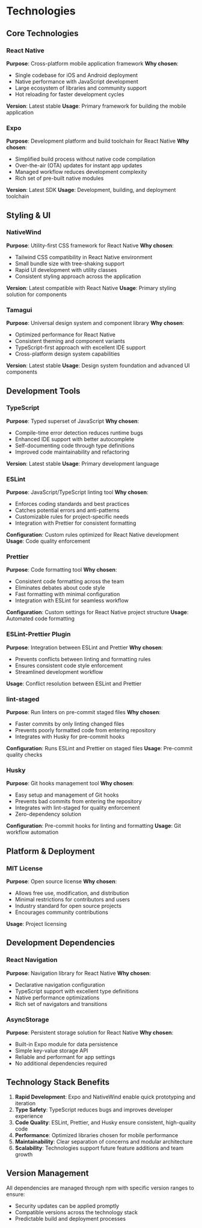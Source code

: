 # Technologies

## Core Technologies

### React Native
**Purpose**: Cross-platform mobile application framework
**Why chosen**:
- Single codebase for iOS and Android deployment
- Native performance with JavaScript development
- Large ecosystem of libraries and community support
- Hot reloading for faster development cycles

**Version**: Latest stable
**Usage**: Primary framework for building the mobile application

### Expo
**Purpose**: Development platform and build toolchain for React Native
**Why chosen**:
- Simplified build process without native code compilation
- Over-the-air (OTA) updates for instant app updates
- Managed workflow reduces development complexity
- Rich set of pre-built native modules

**Version**: Latest SDK
**Usage**: Development, building, and deployment toolchain

## Styling & UI

### NativeWind
**Purpose**: Utility-first CSS framework for React Native
**Why chosen**:
- Tailwind CSS compatibility in React Native environment
- Small bundle size with tree-shaking support
- Rapid UI development with utility classes
- Consistent styling approach across the application

**Version**: Latest compatible with React Native
**Usage**: Primary styling solution for components

### Tamagui
**Purpose**: Universal design system and component library
**Why chosen**:
- Optimized performance for React Native
- Consistent theming and component variants
- TypeScript-first approach with excellent IDE support
- Cross-platform design system capabilities

**Version**: Latest stable
**Usage**: Design system foundation and advanced UI components

## Development Tools

### TypeScript
**Purpose**: Typed superset of JavaScript
**Why chosen**:
- Compile-time error detection reduces runtime bugs
- Enhanced IDE support with better autocomplete
- Self-documenting code through type definitions
- Improved code maintainability and refactoring

**Version**: Latest stable
**Usage**: Primary development language

### ESLint
**Purpose**: JavaScript/TypeScript linting tool
**Why chosen**:
- Enforces coding standards and best practices
- Catches potential errors and anti-patterns
- Customizable rules for project-specific needs
- Integration with Prettier for consistent formatting

**Configuration**: Custom rules optimized for React Native development
**Usage**: Code quality enforcement

### Prettier
**Purpose**: Code formatting tool
**Why chosen**:
- Consistent code formatting across the team
- Eliminates debates about code style
- Fast formatting with minimal configuration
- Integration with ESLint for seamless workflow

**Configuration**: Custom settings for React Native project structure
**Usage**: Automated code formatting

### ESLint-Prettier Plugin
**Purpose**: Integration between ESLint and Prettier
**Why chosen**:
- Prevents conflicts between linting and formatting rules
- Ensures consistent code style enforcement
- Streamlined development workflow

**Usage**: Conflict resolution between ESLint and Prettier

### lint-staged
**Purpose**: Run linters on pre-commit staged files
**Why chosen**:
- Faster commits by only linting changed files
- Prevents poorly formatted code from entering repository
- Integrates with Husky for pre-commit hooks

**Configuration**: Runs ESLint and Prettier on staged files
**Usage**: Pre-commit quality checks

### Husky
**Purpose**: Git hooks management tool
**Why chosen**:
- Easy setup and management of Git hooks
- Prevents bad commits from entering the repository
- Integrates with lint-staged for quality enforcement
- Zero-dependency solution

**Configuration**: Pre-commit hooks for linting and formatting
**Usage**: Git workflow automation

## Platform & Deployment

### MIT License
**Purpose**: Open source license
**Why chosen**:
- Allows free use, modification, and distribution
- Minimal restrictions for contributors and users
- Industry standard for open source projects
- Encourages community contributions

**Usage**: Project licensing

## Development Dependencies

### React Navigation
**Purpose**: Navigation library for React Native
**Why chosen**:
- Declarative navigation configuration
- TypeScript support with excellent type definitions
- Native performance optimizations
- Rich set of navigators and transitions

### AsyncStorage
**Purpose**: Persistent storage solution for React Native
**Why chosen**:
- Built-in Expo module for data persistence
- Simple key-value storage API
- Reliable and performant for app settings
- No additional dependencies required

## Technology Stack Benefits

1. **Rapid Development**: Expo and NativeWind enable quick prototyping and iteration
2. **Type Safety**: TypeScript reduces bugs and improves developer experience
3. **Code Quality**: ESLint, Prettier, and Husky ensure consistent, high-quality code
4. **Performance**: Optimized libraries chosen for mobile performance
5. **Maintainability**: Clear separation of concerns and modular architecture
6. **Scalability**: Technologies support future feature additions and team growth

## Version Management

All dependencies are managed through npm with specific version ranges to ensure:
- Security updates can be applied promptly
- Compatible versions across the technology stack
- Predictable build and deployment processes